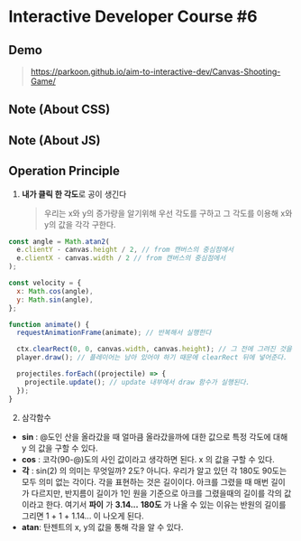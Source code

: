 # Interactive Developer Course #6

## Demo

> https://parkoon.github.io/aim-to-interactive-dev/Canvas-Shooting-Game/

## Note (About CSS)

## Note (About JS)

## Operation Principle

1. **내가 클릭 한 각도**로 공이 생긴다
   > 우리는 x와 y의 증가량을 알기위해 우선 각도를 구하고 그 각도를 이용해 x와 y의 값을 각각 구한다.

```javascript
const angle = Math.atan2(
  e.clientY - canvas.height / 2, // from 캔버스의 중심점에서
  e.clientX - canvas.width / 2 // from 캔버스의 중심점에서
);

const velocity = {
  x: Math.cos(angle),
  y: Math.sin(angle),
};
```

```javascript
function animate() {
  requestAnimationFrame(animate); // 반복해서 실행한다

  ctx.clearRect(0, 0, canvas.width, canvas.height); // 그 전에 그려진 것을 지우기 위해 clearRect 메소드를 이용해 캔버스의 모든 드로잉을 지운다.
  player.draw(); // 플레이어는 남아 있어야 하기 때문에 clearRect 뒤에 넣어준다.

  projectiles.forEach((projectile) => {
    projectile.update(); // update 내부에서 draw 함수가 실행된다.
  });
}
```

2. 삼각함수

- **sin** : @도인 산을 올라갔을 때 얼마큼 올라갔을까에 대한 값으로 특정 각도에 대해 y 의 값을 구할 수 있다.
- **cos** : 코각(90-@)도의 사인 값이라고 생각하면 된다. x 의 값을 구할 수 있다.
- **각** : sin(2) 의 의미는 무엇일까? 2도? 아니다. 우리가 알고 있던 각 180도 90도는 모두 의미 없는 각이다. 각을 표현하는 것은 길이이다. 아크를 그렸을 때 매번 길이가 다르지만, 반지름이 길이가 1인 원을 기준으로 아크를 그렸을때의 길이를 각의 값이라고 한다. 여기서 **파이** 가 **3.14...** **180도** 가 나올 수 있는 이유는 반원의 길이를 그리면 1 + 1 + 1.14... 이 나오게 된다.
- **atan**: 탄젠트의 x, y의 값을 통해 각을 알 수 있다.
